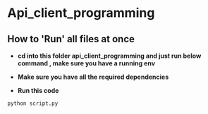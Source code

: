 # Api_client_programming




## How to 'Run' all files at once 


- **cd into this folder api_client_programming and just run below command , make sure you have a running env**

- **Make sure you have all the required dependencies**

- **Run this code**
```
python script.py
```